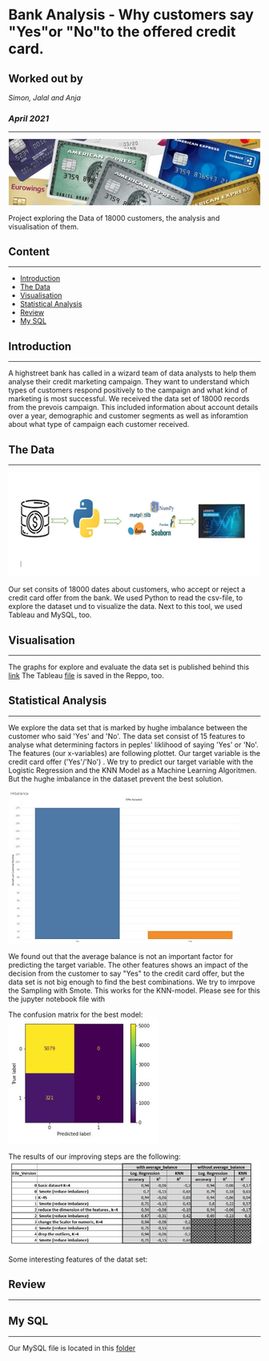 # Bank Analysis - Why customers say "Yes"or "No"to the offered credit card.
## Worked out by
*Simon, Jalal and Anja*

### *April 2021*
***
![creditcards](https://github.com/AnjaFechner/bellatrix-lestrange/blob/main/pictures/creditcards.jpg)

Project exploring the Data of 18000 customers, the analysis and visualisation of them.


## Content
***

- [Introduction](#introduction)
- [The Data](#the-data)
- [Visualisation](#visualisation)
- [Statistical Analysis](#statistical-analysis)
- [Review](#review)
- [My SQL](#my-sql)

## Introduction
***

A highstreet bank has called in a wizard team of data analysts to help them analyse their credit marketing campaign. 
They want to understand which types of customers respond positively to the campaign and what kind of marketing is most successful.
We received the data set of 18000 records from the prevois campaign. This included information about account details over a year, 
demographic and customer segments as well as inforamtion about what type of campaign each customer received.


## The Data 
***
![tools](https://github.com/AnjaFechner/bellatrix-lestrange/blob/main/pictures/tools.jpg)

Our set consits of 18000 dates about customers, who accept or reject a credit card offer from the bank. 
We used Python to read the csv-file, to explore the dataset und to visualize the data. Next to this tool, we used Tableau and MySQL, too.


## Visualisation
***

The graphs for explore and evaluate the data set is published behind this [link](https://public.tableau.com/profile/anja.fechner#!/)
The Tableau [file](https://github.com/AnjaFechner/bellatrix-lestrange/tree/main/tableau) is saved in the Reppo, too.


## Statistical Analysis 
***

We explore the data set that is marked by hughe imbalance between the customer who said 'Yes' and 'No'.
The data set consist of 15 features to analyse what determining factors in peples' liklihood of saying 'Yes' or 'No'.
The features (our x-variables) are following plottet. Our target variable is the credit card offer ('Yes'/'No') .
We try to predict our target variable with the Logistic Regression and the KNN Model as a Machine Learning Algoritmen.
But the hughe imbalance in the dataset prevent the best solution. 

![imbalance](https://github.com/AnjaFechner/bellatrix-lestrange/blob/main/pictures/imbalance.JPG)

We found out that the average balance is not an important factor for predicting the target variable. 
The other features shows an impact of the decision from the customer to say "Yes" to the credit card offer, but the data set is not big enough to find the best combinations.
We try to imrpove the Sampling with Smote. This works for the KNN-model. Please see for this the jupyter notebook file with

The confusion matrix for the best model:
![Confusion%20matrix](https://github.com/AnjaFechner/bellatrix-lestrange/blob/main/pictures/Confusion%20matrix.JPG)

The results of our improving steps are the following:
![table_of_results](https://github.com/AnjaFechner/bellatrix-lestrange/blob/main/pictures/table_of_results.JPG)

Some interesting features of the datat set:



## Review
***


## My SQL
***

Our MySQL file is located in this [folder](https://github.com/AnjaFechner/bellatrix-lestrange/tree/main/mysql)

